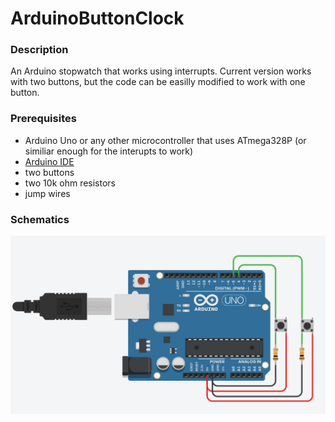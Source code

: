 # ArduinoButtonClock
### Description
An Arduino stopwatch that works using interrupts. Current version works with two buttons, but the code can be easilly modified to work with one button.

### Prerequisites
- Arduino Uno or any other microcontroller that uses ATmega328P (or similiar enough for the interupts to work)
- <a href="https://www.arduino.cc/en/software">Arduino IDE</a>
- two buttons
- two 10k ohm resistors
- jump wires

### Schematics
![img](https://github.com/SakRoi/arduinoButtonClock/blob/main/image.png)
